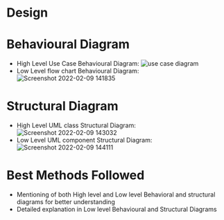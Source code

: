 # Design
# Behavioural Diagram
* High Level Use Case Behavioural Diagram:
![use case diagram](https://user-images.githubusercontent.com/98829253/153533639-829da133-a6b7-4071-b80f-436152cbe92c.png)
* Low Level flow chart Behavioural Diagram:
![Screenshot 2022-02-09 141835](https://user-images.githubusercontent.com/98829253/153159178-1c56a9c6-b4c6-4eb8-ad15-2874ba1c1c57.png)
# Structural Diagram
* High Level UML class Structural Diagram:
![Screenshot 2022-02-09 143032](https://user-images.githubusercontent.com/98829253/153161292-5f03b716-8b1f-4447-a350-03fde343cd58.png)
* Low Level UML component Structural Diagram:
![Screenshot 2022-02-09 144111](https://user-images.githubusercontent.com/98829253/153162910-ba31d08b-b673-474c-b773-10c8a99c91cc.png)
# Best Methods Followed
* Mentioning of both High level and Low level Behavioral and structural diagrams for better understanding
* Detailed explanation in Low level Behavioural and Structural Diagrams
